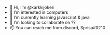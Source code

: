 - 👋 Hi, I’m @karkkijokeri
- 👀 I’m interested in computers
- 🌱 I’m currently learning javascript & java
- 💞️ I’m looking to collaborate on ??
- 📫 You can reach me from discord, Sprisa#0210

<!---
karkkijokeri/karkkijokeri is a ✨ special ✨ repository because its `README.md` (this file) appears on your GitHub profile.
You can click the Preview link to take a look at your changes.
--->
